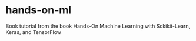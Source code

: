 # hands-on-ml
Book tutorial from the book Hands-On Machine Learning with Sckikit-Learn, Keras, and TensorFlow
